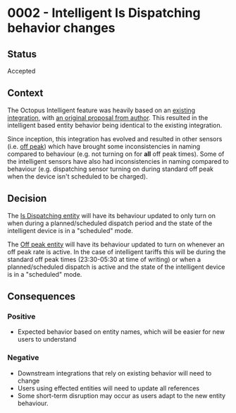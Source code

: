 # 0002 - Intelligent Is Dispatching behavior changes

## Status
Accepted

## Context

The Octopus Intelligent feature was heavily based on an [existing integration](https://github.com/megakid/ha_octopus_intelligent), with [an original proposal from author](https://github.com/BottlecapDave/HomeAssistant-OctopusEnergy/issues/114). This resulted in the intelligent based entity behavior being identical to the existing integration.

Since inception, this integration has evolved and resulted in other sensors (i.e. [off peak](../entities/electricity.md#off-peak)) which have brought some inconsistencies in naming compared to behaviour (e.g. not turning on for **all** off peak times). Some of the intelligent sensors have also had inconsistencies in naming compared to behaviour (e.g. dispatching sensor turning on during standard off peak when the device isn't scheduled to be charged).

## Decision

The [Is Dispatching entity](../entities/intelligent.md#is-dispatching) will have its behaviour updated to only turn on when during a planned/scheduled dispatch period and the state of the intelligent device is in a "scheduled" mode.

The [Off peak entity](../entities/electricity.md#off-peak) will have its behaviour updated to turn on whenever an off peak rate is active. In the case of intelligent tariffs this will be during the standard off peak times (23:30-05:30 at time of writing) or when a planned/scheduled dispatch is active and the state of the intelligent device is in a "scheduled" mode.

## Consequences 

### Positive
- Expected behavior based on entity names, which will be easier for new users to understand

### Negative
- Downstream integrations that rely on existing behavior will need to change
- Users using effected entities will need to update all references
- Some short-term disruption may occur as users adapt to the new entity behaviour. 